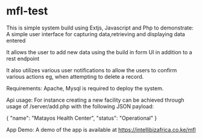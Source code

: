 # mfl-test
This is simple system build using Extjs, Javascript and Php to demonstrate:
A simple user interface for capturing data,retrieving and displaying data entered

It allows the user to add new data using the build in form UI in addition to a rest endpoint 

It also utilizes various user notifications to allow the users to confirm various actions eg, when attempting
to delete a record.

Requirements:
Apache, Mysql is required to deploy the system.

Api usage:
For instance creating a new facility can be achieved through usage of
/server/add.php with the following JSON payload:

{
"name": "Matayos Health Center",
"status": "Operational"
}

App Demo:
A demo of the app is available at https://intellibizafrica.co.ke/mfl